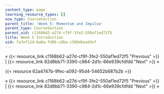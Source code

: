 ```yaml
---
content_type: page
learning_resource_types: []
ocw_type: CourseSection
parent_title: 'Week 5: Momentum and Impulse'
parent_type: CourseSection
parent_uid: c1168b62-a27d-cf9f-3fe2-550af1ed72f5
title: Week 5 Introduction
uid: 7a7ef11d-6a6a-fd90-c8ba-c360dbead3ef
---
```


« {{< resource_link c1168b62-a27d-cf9f-3fe2-550af1ed72f5 "Previous" >}} | {{< resource_link 82d8bb71-3390-c984-2d1c-66e939cfdfdd "Next" >}} »

{{< resource 62a4747b-9fec-a092-95d4-54652b687b2b >}}

« {{< resource_link c1168b62-a27d-cf9f-3fe2-550af1ed72f5 "Previous" >}} | {{< resource_link 82d8bb71-3390-c984-2d1c-66e939cfdfdd "Next" >}} »